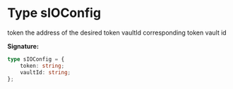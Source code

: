 
# Type sIOConfig

token the address of the desired token vaultId corresponding token vault id

<b>Signature:</b>

```typescript
type sIOConfig = {
    token: string;
    vaultId: string;
};
```
